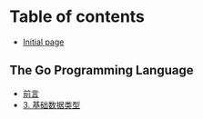 # Table of contents

* [Initial page](README.md)

## The Go Programming Language

* [前言](the-programming/qianyan.md)
* [3. 基础数据类型](the-programming/3.-ji-chu-shu-ju-lei-xing.md)

